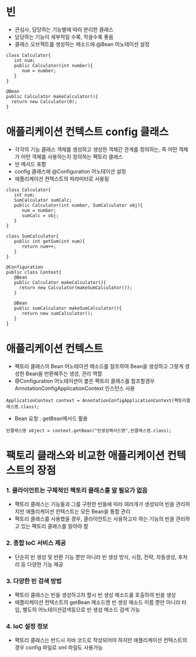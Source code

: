 # 빈
* 관심사, 담당하는 기능별에 따라 분리한 클래스
* 담당하는 기능이 세부적일 수록, 작을수록 좋음
* 클래스 오브젝트를 생성하는 메소드에 @Bean 어노테이션 설정
```
class Calculator{
   int num;
   public Calculator(int number){
      num = number;
   }
}

@Bean
public Calculator makeCalculator(){
  return new Calculator(0);
}
```
# 애플리케이션 컨텍스트 config 클래스
* 각각의 기능 클래스 객체를 생성하고 생성한 객체간 관계를 정의하는, 즉 어떤 객체가 어떤 객체를 사용하는지 정의하는 팩토리 클래스
* 빈 메서드 포함
* config 클래스에 @Configuration 어노테이션 설정
* 애플리케이션 컨텍스트의 파라미터로 사용됨
```
class Calculator{
   int num;
   SumCalculator sumCalc;
   public Calculator(int number, SumCalculator obj){
      num = number;
      sumCalc = obj;
   }
}

class SumCalculator{
   public int getSum(int num){
      return num++;
   }
}

@Configuration
public class Context{
   @Bean
   public Calculator makeCalculator(){
     return new Calculator(makeSumCalculator());
   }

   @Bean
   public sumCalculator makeSumCalculator(){
      return new sumCalculator();
   }
}
```
# 애플리케이션 컨텍스트
* 팩토리 클래스의 Bean 어노테이션 메소드를 참조하여 Bean을 생성하고 그렇게 생성한 Bean을 반환해주는 생성, 관리 역할
* @Configuration 어노테이션이 붙은 팩토리 클래스를 참조할경우 AnnotationConfigApplicationContext 인스턴스 사용
```
ApplicationContext context = AnnotationConfigApplicationContext(팩토리클래스명.class);
```
* Bean 요청 : getBean메서드 활용
```
빈클래스명 object = context.getBean("빈생성메서드명",빈클래스명.class);
```

# 팩토리 클래스와 비교한 애플리케이션 컨텍스트의 장점
### 1. 클라이언트는 구체적인 팩토리 클래스를 알 필요가 없음
* 팩토리 클래스는 기능들과 그를 구현한 빈들에 따라 여러개가 생성되어 빈을 관리하지만 애플리케이션 컨텍스트는 모든 Bean을 통합 관리
* 팩토리 클래스를 사용했을 경우, 클라이언트는 사용하고자 하는 기능의 빈을 관리하고 있는 팩토리 클래스를 알아야 함

### 2. 종합 IoC 서비스 제공
* 단순히 빈 생성 및 반환 기능 뿐만 아니라 빈 생성 방식, 시점, 전략, 자동생성, 후처리 등 다양한 기능 제공

### 3. 다양한 빈 검색 방법
* 팩토리 클래스는 빈을 생성하고자 할시 빈 생성 메소드를 호출하여 빈을 생성
* 애플리케이션 컨텍스트의 getBean 메소드엔 빈 생성 메소드 이름 뿐만 아니라 타입, 별도의 어노테이션검색등으로 빈 생성 메소드 검색 가능

### 4. IoC 설정 정보
* 팩토리 클래스는 반드시 자바 코드로 작성되어야 하지만 애플리케이션 컨텍스트의 경우 config 파일로 xml 파일도 사용가능
<!--stackedit_data:
eyJoaXN0b3J5IjpbLTU4MzU3Nzg1NV19
-->